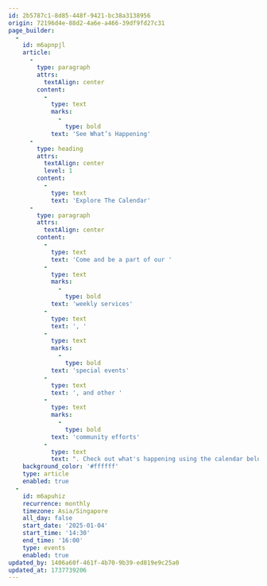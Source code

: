 ```yaml
---
id: 2b5787c1-8d85-448f-9421-bc38a3138956
origin: 72196d4e-88d2-4a6e-a466-39df9fd27c31
page_builder:
  -
    id: m6apnpjl
    article:
      -
        type: paragraph
        attrs:
          textAlign: center
        content:
          -
            type: text
            marks:
              -
                type: bold
            text: 'See What’s Happening'
      -
        type: heading
        attrs:
          textAlign: center
          level: 1
        content:
          -
            type: text
            text: 'Explore The Calendar'
      -
        type: paragraph
        attrs:
          textAlign: center
        content:
          -
            type: text
            text: 'Come and be a part of our '
          -
            type: text
            marks:
              -
                type: bold
            text: 'weekly services'
          -
            type: text
            text: ', '
          -
            type: text
            marks:
              -
                type: bold
            text: 'special events'
          -
            type: text
            text: ', and other '
          -
            type: text
            marks:
              -
                type: bold
            text: 'community efforts'
          -
            type: text
            text: ". Check out what's happening using the calendar below."
    background_color: '#ffffff'
    type: article
    enabled: true
  -
    id: m6apuhiz
    recurrence: monthly
    timezone: Asia/Singapore
    all_day: false
    start_date: '2025-01-04'
    start_time: '14:30'
    end_time: '16:00'
    type: events
    enabled: true
updated_by: 1406a60f-461f-4b70-9b39-ed819e9c25a0
updated_at: 1737739206
---
```

